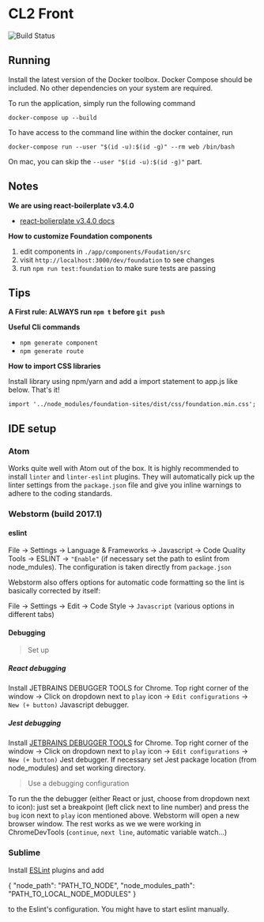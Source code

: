 # CL2 Front

![Build Status](https://codeship.com/projects/8d4a8a10-dfdf-0134-b77a-46a6c2bb70db/status?branch=master)


## Running

Install the latest version of the Docker toolbox. Docker Compose should be included. No other dependencies on your system are required.

To run the application, simply run the following command
```
docker-compose up --build
```

To have access to the command line within the docker container, run
```
docker-compose run --user "$(id -u):$(id -g)" --rm web /bin/bash
```
On mac, you can skip the `--user "$(id -u):$(id -g)"` part.

## Notes

**We are using react-boilerplate v3.4.0**

 * [react-bolierplate v3.4.0 docs](https://github.com/react-boilerplate/react-boilerplate/tree/v3.4.0/docs)


**How to customize Foundation components**

1. edit components in `./app/components/Foudation/src`
2. visit `http://localhost:3000/dev/foundation` to see changes
3. run `npm run test:foundation` to make sure tests are passing

## Tips

**A First rule: ALWAYS run `npm t` before `git push`**

**Useful Cli commands**

* `npm generate component`
* `npm generate route`

**How to import CSS libraries**

Install library using npm/yarn and add a import statement to app.js like below. That's it!

`import '../node_modules/foundation-sites/dist/css/foundation.min.css';`

## IDE setup

### Atom
Works quite well with Atom out of the box. It is highly recommended to install `linter` and `linter-eslint` plugins. They will automatically pick up the linter settings from the `package.json` file and give you inline warnings to adhere to the coding standards.

### Webstorm (build 2017.1)
#### eslint

File -> Settings -> Language & Frameworks -> Javascript -> Code Quality Tools -> ESLINT -> `"Enable"` (if necessary set the path to eslint from node_mdules). The configuration is taken directly from `package.json`

Webstorm also offers options for automatic code formatting so the lint is basically corrected by itself:


File -> Settings -> Edit -> Code Style -> `Javascript` (various options in different tabs)

#### Debugging

> Set up

##### React debugging

Install JETBRAINS DEBUGGER TOOLS for Chrome.
Top right corner of the window -> Click on dropdown next to `play` icon -> `Edit configurations` -> `New (+ button)` Javascript debugger. 

##### Jest debugging

Install [JETBRAINS DEBUGGER TOOLS](https://chrome.google.com/webstore/detail/jetbrains-ide-support/hmhgeddbohgjknpmjagkdomcpobmllji?hl=en) for Chrome.
Top right corner of the window -> Click on dropdown next to `play` icon -> `Edit configurations` -> `New (+ button)` Jest debugger. If necessary set Jest package location (from node_modules) and set working directory.

> Use a debugging configuration

To run the the debugger (either React or just, choose from dropdown next to icon): just set a breakpoint (left click next to line number) and press the `bug` icon next to `play` icon mentioned above.
Webstorm will open a new browser window. The rest works as we we were working in ChromeDevTools (`continue`, `next line`, automatic variable watch...)

### Sublime

Install [ESLint](https://packagecontrol.io/packages/ESLint) plugins and add

{
  "node_path": "PATH_TO_NODE",
  "node_modules_path": "PATH_TO_LOCAL_NODE_MODULES"
}

to the Eslint's configuration. You might have to start eslint manually.